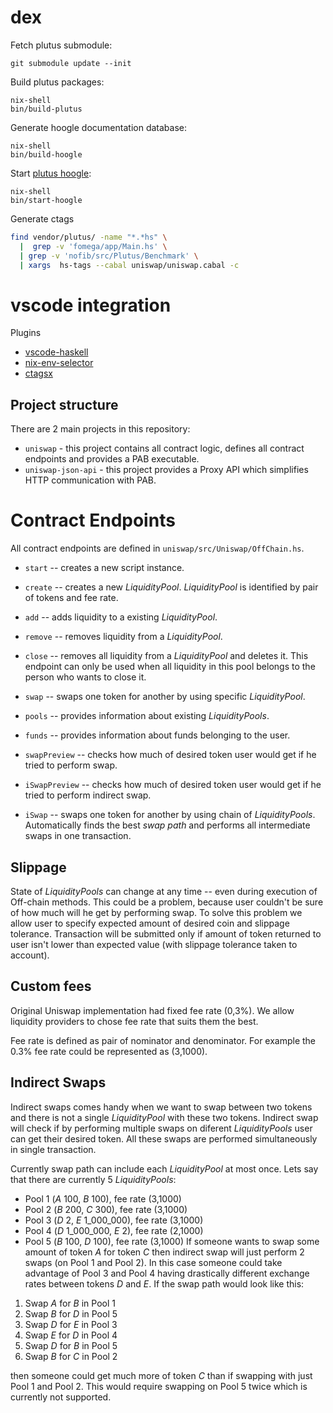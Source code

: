# dex

Fetch plutus submodule:
```
git submodule update --init
```

Build plutus packages:
```
nix-shell
bin/build-plutus
```

Generate hoogle documentation database:
```
nix-shell
bin/build-hoogle
```

Start [plutus hoogle](http://localhost:8080/):
```
nix-shell
bin/start-hoogle
```

Generate ctags
```bash
find vendor/plutus/ -name "*.*hs" \
  |  grep -v 'fomega/app/Main.hs' \
  | grep -v 'nofib/src/Plutus/Benchmark' \
  | xargs  hs-tags --cabal uniswap/uniswap.cabal -c 
```

# vscode integration

Plugins
* [vscode-haskell](https://github.com/haskell/vscode-haskell)
* [nix-env-selector](https://github.com/arrterian/nix-env-selector)
* [ctagsx](https://github.com/jtanx/ctagsx)


## Project structure
There are 2 main projects in this repository:
* ```uniswap``` - this project contains all contract logic, defines all contract endpoints and provides a PAB executable.
* ```uniswap-json-api``` - this project provides a Proxy API which simplifies HTTP communication with PAB.


# Contract Endpoints
All contract endpoints are defined in ```uniswap/src/Uniswap/OffChain.hs```.
- ```start``` -- creates a new script instance.
- ```create``` -- creates a new *LiquidityPool*. *LiquidityPool* is identified by pair of tokens and fee rate.
- ```add``` -- adds liquidity to a existing *LiquidityPool*.
- ```remove``` -- removes liquidity from a *LiquidityPool*. 
- ```close``` -- removes all liquidity from a *LiquidityPool* and deletes it. This endpoint can only be used when all liquidity in this pool belongs to the person who wants to close it.
- ```swap``` -- swaps one token for another by using specific *LiquidityPool*.
- ```pools``` -- provides information about existing *LiquidityPools*.
- ```funds``` -- provides information about funds belonging to the user.

- ```swapPreview``` -- checks how much of desired token user would get if he tried to perform swap. 
- ```iSwapPreview``` -- checks how much of desired token user would get if he tried to perform indirect swap.
- ```iSwap``` -- swaps one token for another by using chain of *LiquidityPools*. Automatically finds the best *swap path* and performs all intermediate swaps in one transaction.




## Slippage
State of *LiquidityPools* can change at any time -- even during execution of Off-chain methods. This could be a problem, because user couldn't be sure of how much will he get by performing swap. To solve this problem we allow user to specify expected amount of desired coin and slippage tolerance. Transaction will be submitted only if amount of token returned to user isn't lower than expected value (with slippage tolerance taken to account).


## Custom fees
Original Uniswap implementation had fixed fee rate (0,3%). We allow liquidity providers to chose fee rate that suits them the best. 

Fee rate is defined as pair of nominator and denominator. For example the 0.3% fee rate could be represented as (3,1000). 

## Indirect Swaps
Indirect swaps comes handy when we want to swap between two tokens and there is not a single *LiquidityPool* with these two tokens. Indirect swap will check if by performing multiple swaps on diferent *LiquidityPools* user can get their desired token. All these swaps are performed simultaneously in single transaction.

Currently swap path can include each *LiquidityPool* at most once. Lets say that there are currently 5 *LiquidityPools*:
* Pool 1 (*A* 100, *B* 100), fee rate (3,1000)
* Pool 2 (*B* 200, *C* 300), fee rate (3,1000)
* Pool 3 (*D* 2, *E* 1_000_000), fee rate (3,1000)
* Pool 4 (*D* 1_000_000, *E* 2), fee rate (2,1000)
* Pool 5 (*B* 100, *D* 100), fee rate (3,1000)
If someone wants to swap some amount of token *A* for token *C* then indirect swap will just perform 2 swaps (on Pool 1 and Pool 2). In this case someone could take advantage of Pool 3 and Pool 4 having drastically different exchange rates between tokens *D* and *E*. If the swap path would look like this:

1. Swap *A* for *B* in Pool 1
2. Swap *B* for *D* in Pool 5
3. Swap *D* for *E* in Pool 3
4. Swap *E* for *D* in Pool 4
5. Swap *D* for *B* in Pool 5
6. Swap *B* for *C* in Pool 2

then someone could get much more of token *C* than if swapping with just Pool 1 and Pool 2. This would require swapping on Pool 5 twice which is currently not supported.
  
